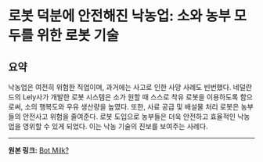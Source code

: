 # 로봇 덕분에 안전해진 낙농업: 소와 농부 모두를 위한 로봇 기술

## 요약
낙농업은 여전히 위험한 직업이며, 과거에는 사고로 인한 사망 사례도 빈번했다.  네덜란드의 Lely사가 개발한 로봇 시스템은 소가 원할 때 스스로 착유 로봇을 이용하도록 함으로써,  소의 행복도와 우유 생산량을 높였다.  또한, 사료 공급 및 배설물 처리 로봇은 농부들의 안전사고 위험을 줄여준다.  로봇 도입으로 농부들은 더욱 안전하고 효율적인 낙농업을 영위할 수 있게 되었다.  이는 낙농 기술의 진보를 보여주는 사례다.

---

**원본 링크:** [Bot Milk?](https://spectrum.ieee.org/robotic-milking-system-benefits-safety)
